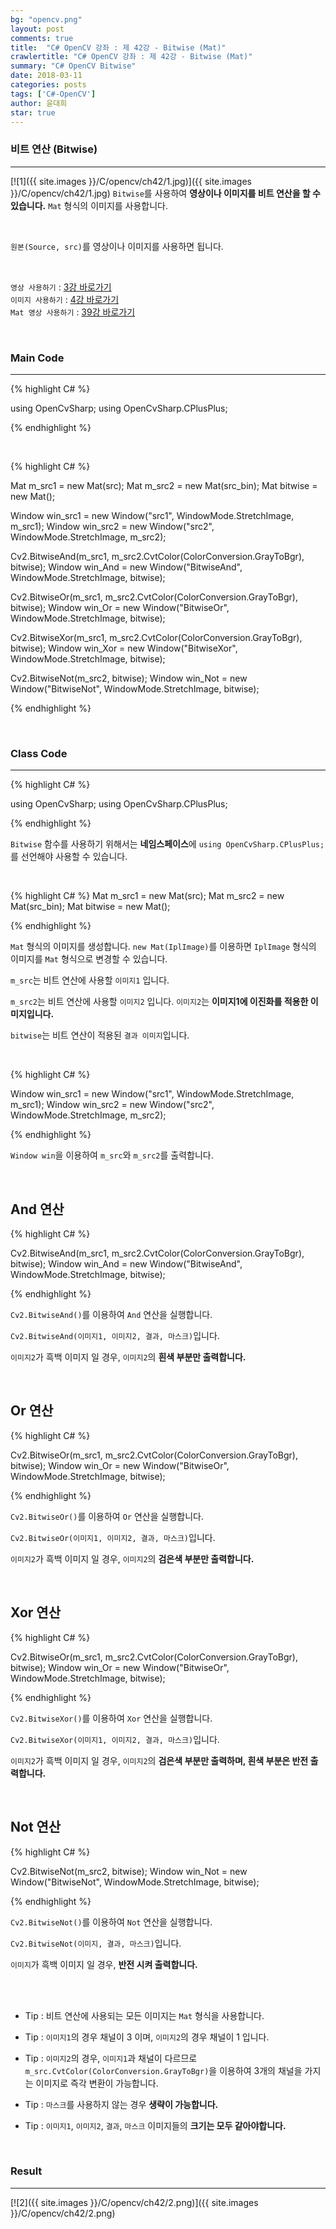 ```yaml
---
bg: "opencv.png"
layout: post
comments: true
title:  "C# OpenCV 강좌 : 제 42강 - Bitwise (Mat)"
crawlertitle: "C# OpenCV 강좌 : 제 42강 - Bitwise (Mat)"
summary: "C# OpenCV Bitwise"
date: 2018-03-11
categories: posts
tags: ['C#-OpenCV']
author: 윤대희
star: true
---
```


### 비트 연산 (Bitwise) ###
----------
[![1]({{ site.images }}/C/opencv/ch42/1.jpg)]({{ site.images }}/C/opencv/ch42/1.jpg)
`Bitwise`를 사용하여 **영상이나 이미지를 비트 연산을 할 수 있습니다.** `Mat` 형식의 이미지를 사용합니다.

<br>

`원본(Source, src)`를 영상이나 이미지를 사용하면 됩니다.

<br>

`영상 사용하기` : [3강 바로가기][3강]
<br>
`이미지 사용하기` : [4강 바로가기][4강]
<br>
`Mat 영상 사용하기` : [39강 바로가기][39강]

<br>

### Main Code ###
----------
{% highlight C# %}

using OpenCvSharp;
using OpenCvSharp.CPlusPlus;

{% endhighlight %}

<br>

{% highlight C# %}

Mat m_src1 = new Mat(src);
Mat m_src2 = new Mat(src_bin);
Mat bitwise = new Mat();

Window win_src1 = new Window("src1", WindowMode.StretchImage, m_src1);
Window win_src2 = new Window("src2", WindowMode.StretchImage, m_src2);

Cv2.BitwiseAnd(m_src1, m_src2.CvtColor(ColorConversion.GrayToBgr), bitwise);
Window win_And = new Window("BitwiseAnd", WindowMode.StretchImage, bitwise);

Cv2.BitwiseOr(m_src1, m_src2.CvtColor(ColorConversion.GrayToBgr), bitwise);
Window win_Or = new Window("BitwiseOr", WindowMode.StretchImage, bitwise);

Cv2.BitwiseXor(m_src1, m_src2.CvtColor(ColorConversion.GrayToBgr), bitwise);
Window win_Xor = new Window("BitwiseXor", WindowMode.StretchImage, bitwise);

Cv2.BitwiseNot(m_src2, bitwise);
Window win_Not = new Window("BitwiseNot", WindowMode.StretchImage, bitwise);

{% endhighlight %}

<br>

### Class Code ###
----------
{% highlight C# %}

using OpenCvSharp;
using OpenCvSharp.CPlusPlus;

{% endhighlight %}

`Bitwise` 함수를 사용하기 위해서는 **네임스페이스**에 `using OpenCvSharp.CPlusPlus;`를 선언해야 사용할 수 있습니다.

<br>

{% highlight C# %}
Mat m_src1 = new Mat(src);
Mat m_src2 = new Mat(src_bin);
Mat bitwise = new Mat();

{% endhighlight %}

`Mat` 형식의 이미지를 생성합니다. `new Mat(IplImage)`를 이용하면 `IplImage` 형식의 이미지를 `Mat` 형식으로 변경할 수 있습니다.

`m_src`는 비트 연산에 사용할 `이미지1` 입니다.

`m_src2`는 비트 연산에 사용할 `이미지2` 입니다. `이미지2`는 **이미지1에 이진화를 적용한 이미지입니다.**

`bitwise`는 비트 연산이 적용된 `결과 이미지`입니다.

<br>

{% highlight C# %}

Window win_src1 = new Window("src1", WindowMode.StretchImage, m_src1);
Window win_src2 = new Window("src2", WindowMode.StretchImage, m_src2);

{% endhighlight %}

`Window win`을 이용하여 `m_src`와 `m_src2`를 출력합니다.

<br>

## And 연산 ##

{% highlight C# %}

Cv2.BitwiseAnd(m_src1, m_src2.CvtColor(ColorConversion.GrayToBgr), bitwise);
Window win_And = new Window("BitwiseAnd", WindowMode.StretchImage, bitwise);

{% endhighlight %}

`Cv2.BitwiseAnd()`를 이용하여 `And` 연산을 실행합니다.

`Cv2.BitwiseAnd(이미지1, 이미지2, 결과, 마스크)`입니다.

`이미지2`가 흑백 이미지 일 경우, `이미지2`의 **흰색 부분만 출력합니다.**

<br>

## Or 연산 ##

{% highlight C# %}

Cv2.BitwiseOr(m_src1, m_src2.CvtColor(ColorConversion.GrayToBgr), bitwise);
Window win_Or = new Window("BitwiseOr", WindowMode.StretchImage, bitwise);

{% endhighlight %}

`Cv2.BitwiseOr()`를 이용하여 `Or` 연산을 실행합니다.

`Cv2.BitwiseOr(이미지1, 이미지2, 결과, 마스크)`입니다.

`이미지2`가 흑백 이미지 일 경우, `이미지2`의 **검은색 부분만 출력합니다.**

<br>

## Xor 연산 ##

{% highlight C# %}

Cv2.BitwiseOr(m_src1, m_src2.CvtColor(ColorConversion.GrayToBgr), bitwise);
Window win_Or = new Window("BitwiseOr", WindowMode.StretchImage, bitwise);

{% endhighlight %}

`Cv2.BitwiseXor()`를 이용하여 `Xor` 연산을 실행합니다.

`Cv2.BitwiseXor(이미지1, 이미지2, 결과, 마스크)`입니다.

`이미지2`가 흑백 이미지 일 경우, `이미지2`의 **검은색 부분만 출력하며, 흰색 부분은 반전 출력합니다.**

<br>

## Not 연산 ##

{% highlight C# %}

Cv2.BitwiseNot(m_src2, bitwise);
Window win_Not = new Window("BitwiseNot", WindowMode.StretchImage, bitwise);

{% endhighlight %}

`Cv2.BitwiseNot()`를 이용하여 `Not` 연산을 실행합니다.

`Cv2.BitwiseNot(이미지, 결과, 마스크)`입니다.

`이미지`가 흑백 이미지 일 경우, **반전 시켜 출력합니다.**

<br>

<br>

* Tip : 비트 연산에 사용되는 모든 이미지는 `Mat` 형식을 사용합니다.

* Tip : `이미지1`의 경우 채널이 3 이며, `이미지2`의 경우 채널이 1 입니다.

* Tip : `이미지2`의 경우, `이미지1`과 채널이 다르므로 `m_src.CvtColor(ColorConversion.GrayToBgr)`을 이용하여 3개의 채널을 가지는 이미지로 즉각 변환이 가능합니다.

* Tip : `마스크`를 사용하지 않는 경우 **생략이 가능합니다.**

* Tip : `이미지1`, `이미지2`, `결과`, `마스크` 이미지들의 **크기는 모두 같아야합니다.**

<br>

### Result ###
----------
[![2]({{ site.images }}/C/opencv/ch42/2.png)]({{ site.images }}/C/opencv/ch42/2.png)



[3강]: https://076923.github.io/posts/C-opencv-3/
[4강]: https://076923.github.io/posts/C-opencv-4/
[39강]: https://076923.github.io/posts/C-opencv-39/
